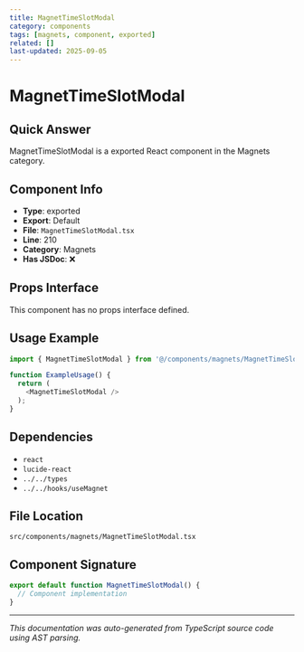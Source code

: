 ```yaml
---
title: MagnetTimeSlotModal
category: components
tags: [magnets, component, exported]
related: []
last-updated: 2025-09-05
---
```


# MagnetTimeSlotModal

## Quick Answer
MagnetTimeSlotModal is a exported React component in the Magnets category.

## Component Info

- **Type**: exported
- **Export**: Default
- **File**: `MagnetTimeSlotModal.tsx`
- **Line**: 210
- **Category**: Magnets
- **Has JSDoc**: ❌

## Props Interface

This component has no props interface defined.

## Usage Example

```typescript
import { MagnetTimeSlotModal } from '@/components/magnets/MagnetTimeSlotModal';

function ExampleUsage() {
  return (
    <MagnetTimeSlotModal />
  );
}
```

## Dependencies


- `react`
- `lucide-react`
- `../../types`
- `../../hooks/useMagnet`


## File Location

`src/components/magnets/MagnetTimeSlotModal.tsx`

## Component Signature

```typescript
export default function MagnetTimeSlotModal() { 
  // Component implementation
}
```

---

*This documentation was auto-generated from TypeScript source code using AST parsing.*